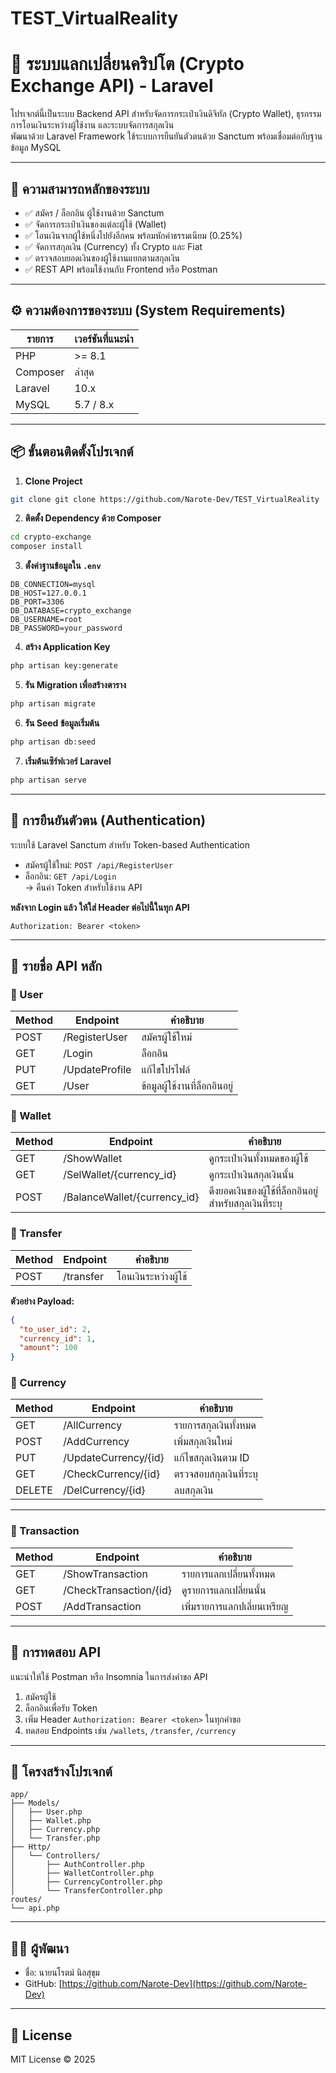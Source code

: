 # TEST_VirtualReality
# 💱 ระบบแลกเปลี่ยนคริปโต (Crypto Exchange API) - Laravel

โปรเจกต์นี้เป็นระบบ Backend API สำหรับจัดการกระเป๋าเงินดิจิทัล (Crypto Wallet), ธุรกรรมการโอนเงินระหว่างผู้ใช้งาน และระบบจัดการสกุลเงิน  
พัฒนาด้วย Laravel Framework ใช้ระบบการยืนยันตัวตนด้วย Sanctum พร้อมเชื่อมต่อกับฐานข้อมูล MySQL

---

## 🚀 ความสามารถหลักของระบบ

- ✅ สมัคร / ล็อกอิน ผู้ใช้งานด้วย Sanctum
- ✅ จัดการกระเป๋าเงินของแต่ละผู้ใช้ (Wallet)
- ✅ โอนเงินจากผู้ใช้หนึ่งไปยังอีกคน พร้อมหักค่าธรรมเนียม (0.25%)
- ✅ จัดการสกุลเงิน (Currency) ทั้ง Crypto และ Fiat
- ✅ ตรวจสอบยอดเงินของผู้ใช้งานแยกตามสกุลเงิน
- ✅ REST API พร้อมใช้งานกับ Frontend หรือ Postman

---

## ⚙️ ความต้องการของระบบ (System Requirements)

| รายการ         | เวอร์ชันที่แนะนำ |
|----------------|------------------|
| PHP            | >= 8.1           |
| Composer       | ล่าสุด           |
| Laravel        | 10.x             |
| MySQL          | 5.7 / 8.x        |

---

## 📦 ขั้นตอนติดตั้งโปรเจกต์

1. **Clone Project**  
```bash
git clone git clone https://github.com/Narote-Dev/TEST_VirtualReality
```

2. **ติดตั้ง Dependency ด้วย Composer**  
```bash
cd crypto-exchange
composer install
```

3. **ตั้งค่าฐานข้อมูลใน `.env`**
```
DB_CONNECTION=mysql
DB_HOST=127.0.0.1
DB_PORT=3306
DB_DATABASE=crypto_exchange
DB_USERNAME=root
DB_PASSWORD=your_password
```

4. **สร้าง Application Key**  
```bash
php artisan key:generate
```

5. **รัน Migration เพื่อสร้างตาราง**  
```bash
php artisan migrate
```

6. **รัน Seed ข้อมูลเริ่มต้น**  
```bash
php artisan db:seed
```

7. **เริ่มต้นเซิร์ฟเวอร์ Laravel**  
```bash
php artisan serve
```

---

## 🔐 การยืนยันตัวตน (Authentication)

ระบบใช้ Laravel Sanctum สำหรับ Token-based Authentication

- สมัครผู้ใช้ใหม่: `POST /api/RegisterUser`
- ล็อกอิน: `GET /api/Login`  
  → คืนค่า Token สำหรับใช้งาน API

**หลังจาก Login แล้ว ให้ใส่ Header ต่อไปนี้ในทุก API**  
```
Authorization: Bearer <token>
```

---

## 📮 รายชื่อ API หลัก

### 👤 User
| Method | Endpoint      | คำอธิบาย                      |
|--------|---------------|-------------------------------|
| POST   | /RegisterUser | สมัครผู้ใช้ใหม่               |
| GET    | /Login        | ล็อกอิน                        |
| PUT    | /UpdateProfile         | แก้ไขโปรไฟล์ |
| GET    | /User         | ข้อมูลผู้ใช้งานที่ล็อกอินอยู่ |

### 💼 Wallet
| Method | Endpoint                 | คำอธิบาย                      |
|--------|--------------------------|-------------------------------|
| GET    | /ShowWallet                 | ดูกระเป๋าเงินทั้งหมดของผู้ใช้ |
| GET    | /SelWallet/{currency_id}  | ดูกระเป๋าเงินสกุลเงินนั้น      |
| POST   | /BalanceWallet/{currency_id}  | ดึงยอดเงินของผู้ใช้ที่ล็อกอินอยู่สำหรับสกุลเงินที่ระบุ      |

### 🔄 Transfer
| Method | Endpoint  | คำอธิบาย               |
|--------|-----------|------------------------|
| POST   | /transfer | โอนเงินระหว่างผู้ใช้    |

**ตัวอย่าง Payload:**
```json
{
  "to_user_id": 2,
  "currency_id": 1,
  "amount": 100
}
```

### 💱 Currency
| Method | Endpoint              | คำอธิบาย               |
|--------|-----------------------|------------------------|
| GET    | /AllCurrency           | รายการสกุลเงินทั้งหมด  |
| POST   | /AddCurrency             | เพิ่มสกุลเงินใหม่      |
| PUT    | /UpdateCurrency/{id}  | แก้ไขสกุลเงินตาม ID    |
| GET    | /CheckCurrency/{id}  | ตรวจสอบสกุลเงินที่ระบุ   |
| DELETE    | /DelCurrency/{id}  | ลบสกุลเงิน   |

---

### 🔗 Transaction
| Method | Endpoint              | คำอธิบาย               |
|--------|-----------------------|------------------------|
| GET    | /ShowTransaction           | รายการแลกเปลี่ยนทั้งหมด  |
| GET   | /CheckTransaction/{id}             | ดูรายการแลกเปลี่ยนนั้น      |
| POST    | /AddTransaction  | เพิ่มรายการแลกปเลี่ยนเหรียญ    |


---

## 🧪 การทดสอบ API

แนะนำให้ใช้ Postman หรือ Insomnia ในการส่งคำขอ API

1. สมัครผู้ใช้
2. ล็อกอินเพื่อรับ Token
3. เพิ่ม Header `Authorization: Bearer <token>` ในทุกคำขอ
4. ทดสอบ Endpoints เช่น `/wallets`, `/transfer`, `/currency`

---

## 🧾 โครงสร้างโปรเจกต์

```
app/
├── Models/
│   ├── User.php
│   ├── Wallet.php
│   ├── Currency.php
│   └── Transfer.php
├── Http/
│   └── Controllers/
│       ├── AuthController.php
│       ├── WalletController.php
│       ├── CurrencyController.php
│       └── TransferController.php
routes/
└── api.php
```

---

## 🧙‍♂️ ผู้พัฒนา

- ชื่อ: นายนโรตม์ นิลสุขุม  
- GitHub: [https://github.com/Narote-Dev](https://github.com/Narote-Dev)

---

## 📄 License

MIT License © 2025
